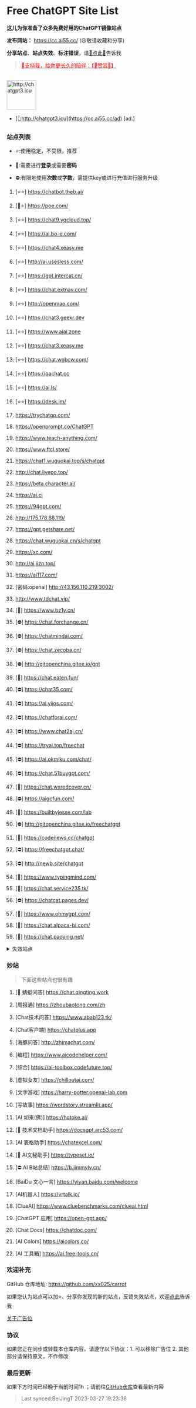 # Free ChatGPT Site List

**这儿为你准备了众多免费好用的ChatGPT镜像站点**

**发布网站：** https://cc.ai55.cc/   (😃敬请收藏和分享)

**分享站点**、**站点失效**、**标注错误**，请[🌺点此🌺](https://github.com/xx025/carrot/issues)告诉我

> <a href="https://me.ai55.cc/pages/zs" target="_blank"><font color="red">🔗支持我，给你更长久的陪伴：【🧡赞赏🧡】</font></a>

<br/>
<a href="https://cc.ai55.cc/ad" target="_blank"><img src="https://st.ai55.cc/chatgpt3-icu.png" alt="http://chatgpt3.icu" style="height: 80px !important;width: auto !important;" ></a>

- [👆http://chatgpt3.icu](https://cc.ai55.cc/ad) [ad.]


### 站点列表

- ⭐:使用稳定，不受限，推荐

- 🔑:需要进行**登录**或需要**密码**
    <br/>
- ⛔:有限地使用**次数**或**字数**，需提供key或进行充值进行服务升级
     <br/>

[//]: # (下面是正常的站点)


1. [⭐⭐] https://chatbot.theb.ai/

2. [🔑⭐] https://poe.com/

3. [⭐⭐] https://chat9.yqcloud.top/

4. [⭐⭐] https://ai.bo-e.com/

5. [⭐⭐] https://chat4.xeasy.me

6. [⭐⭐] http://ai.usesless.com/

7. [⭐⭐] https://gpt.intercat.cn/

8. [⭐⭐] https://chat.extnav.com/

9. [⭐⭐] http://openmao.com/

10. [⭐⭐] https://chat3.geekr.dev

11. [⭐⭐] https://www.aiai.zone

12. [⭐⭐] https://chat3.xeasy.me

13. [⭐⭐] https://chat.wobcw.com/

14. [⭐⭐] https://qachat.cc

15. [⭐⭐] https://ai.ls/

16. [⭐⭐] https://desk.im/

17.  https://trychatgp.com/

18.  https://openprompt.co/ChatGPT

19.  https://www.teach-anything.com/

20.  https://www.ftcl.store/

21.  https://chat1.wuguokai.top/s/chatgpt

22.  http://chat.livepo.top/

23.  https://beta.character.ai/

24.  https://ai.ci

25.  https://94gpt.com/

26.  http://175.178.88.119/

27.  https://gpt.getshare.net/

28.  https://chat.wuguokai.cn/s/chatgpt

29.  https://xc.com/

30.  http://ai.jjzn.top/

31.  https://ai117.com/

32. [密码:openai] http://43.156.110.219:3002/ 

33.  http://www.tdchat.vip/ 

34. [🔑] https://www.bz1y.cn/

35. [⛔] https://chat.forchange.cn/

36. [⛔] https://chatmindai.com/

37. [⛔] https://chat.zecoba.cn/

38. [⛔] http://gitopenchina.gitee.io/gpt

39. [🔑] https://chat.eaten.fun/

40. [⛔] https://chat35.com/

41. [⛔] https://ai.yiios.com/

42. [⛔] https://chatforai.com/

43. [⛔] https://www.chat2ai.cn/

44. [⛔] https://tryai.top/freechat

45. [⛔] https://ai.okmiku.com/chat/

46. [⛔] https://chat.51buygpt.com/

47. [🔑] https://chat.wxredcover.cn/

48. [⛔] https://aigcfun.com/

49. [🔑] https://builtbyjesse.com/lab

50. [⛔] http://gitopenchina.gitee.io/freechatgpt

51. [🔑] https://codenews.cc/chatgpt

52. [⛔] https://freechatgpt.chat/

53. [⛔] http://newb.site/chatgpt

54. [🔑] https://www.typingmind.com/

55. [🔑] https://chat.service235.tk/

56. [⛔] https://chatcat.pages.dev/

57. [🔑] https://www.ohmygpt.com/

58. [🔑] https://chat.alpaca-bi.com/

59. [🔑] https://chat.paoying.net/



[//]: # (下面是失效的站点)

<details>
  <summary>失效站点</summary>


1.  https://openai.onenov.cn/
    <br/>

2.  https://chater.lanyun1103.top
    <br/>

3.  https://chat.yougan.cc/
    <br/>

4.  http://chatai.fyi/
    <br/>

5.  http://chat.apigpt.cn/
    <br/>

6.  https://vip.jjzn.top/
    <br/>

7.  https://chatmate.network/
    <br/>

8.  https://freegpt.one/
    <br/>

9.  https://freechatgpt.lol/
    <br/>

10.  https://fastgpt.app/
    <br/>

11.  https://chat.jingran.vip/
    <br/>

12.  http://itecheasy.com.cn/
    <br/>

13.  https://chatgpt.ddiu.io/
    <br/>

14.  https://chat.aigc-model.com/
    <br/>

15.  https://chatgpt.poshist.cn/
    <br/>

16.  https://www.chatsverse.xyz/
    <br/>

17.  https://ai.v2less.com/
    <br/>

18.  https://chatgpt.h7ml.cn/
    <br/>

19.  https://chat.tgbot.co/
    <br/>

20.  https://chat.ninvfeng.xyz/
    <br/>

21.  https://talk.xiu.ee/
    <br/>

22.  https://chat.sheepig.top/
    <br/>

23.  https://chatgpt.ddiu.me/
    <br/>

24.  https://chatgpt.lcc8.com/
    <br/>

25.  https://chat.uue.me/
    <br/>

26.  http://gpt.mxnf.store/
    <br/>

27.  https://chat.moyunav.com/
    <br/>

28.  https://www.askopenai.cn/
    <br/>

29.  https://gpt.h7ml.cn/
    <br/>

30.  https://askgptai.com/
    <br/>

31.  https://www.aitoolgpt.com/
    <br/>

32.  https://chatapi.qload.cn/
    <br/>

33.  https://chat-gpt.nikong.cn/
    <br/>

34.  https://chatgpt-flutter.h7ml.cn/
    <br/>

35.  https://www.cveoy.com/
    <br/>

36.  https://chat.h7ml.cn/
    <br/>

37.  https://freegpt.cc
    <br/>


</details>

### 妙站

> 下面这些站点也很有趣


1. [🔑 蜻蜓问答] https://chat.qingting.work

2. [周报通] https://zhoubaotong.com/zh

3. [Chat技术问答] https://www.abab123.tk/

4. [Chat客户端] https://chatplus.app

5. [海豚问答] http://zhimachat.com/

6. [编程] https://www.aicodehelper.com/

7. [综合] https://ai-toolbox.codefuture.top/

8. [虚拟女友] https://chilloutai.com/

9. [文字游戏] https://harry-potter.openai-lab.com

10. [写故事] https://wordstory.streamlit.app/

11. [AI 如来(佛)] https://hotoke.ai/

12. [🔑 技术文档助手] https://docsgpt.arc53.com/

13. [AI 表格助手] https://chatexcel.com/

14. [🔑 AI文秘助手] https://typeset.io/

15. [⛔ AI B站总结] https://b.jimmylv.cn/

16. [BaiDu 文心一言] https://yiyan.baidu.com/welcome

17. [AI机器人] https://vrtalk.io/

18. [ClueAI] https://www.cluebenchmarks.com/clueai.html

19. [ChatGPT 应用] https://open-gpt.app/

20. [Chat Docs] https://chatdoc.com/

21. [AI Colors] https://aicolors.co/

22. [AI 工具箱] https://ai.free-tools.cn/



### 欢迎补充

GitHub 仓库地址: https://github.com/xx025/carrot

如果您认为站点可以加⭐、分享你发现的新的站点，反馈失效站点，欢迎[点此](https://github.com/xx025/carrot/issues)告诉我


[关于广告位](https://github.com/xx025/carrot/wiki)

### 协议

如果您正在同步或转载本仓库内容，请遵守以下协议：1. 可以移除广告位 2. 其他部分请保持原文，不作修改

### 最后更新

如果下方时间已经晚于当前时间1h ；请前往[GitHub仓库](https://github.com/xx025/carrot)查看最新内容

>Last synced:BeiJingT 2023-03-27 19:23:36
